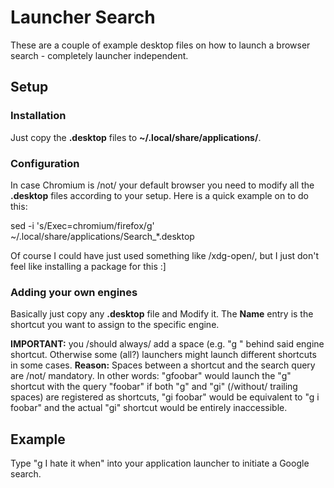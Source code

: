 # Launcher Search
These are a couple of example desktop files on how to launch a browser search - completely launcher independent.

## Setup

### Installation
Just copy the **.desktop** files to **~/.local/share/applications/**.

### Configuration
In case Chromium is /not/ your default browser you need to modify all the **.desktop** files according to your setup. Here is a quick example on to do this:

sed -i 's/Exec=chromium/firefox/g' ~/.local/share/applications/Search_*.desktop

Of course I could have just used something like /xdg-open/, but I just don't feel like installing a package for this :]

### Adding your own engines
Basically just copy any **.desktop** file and Modify it. The **Name** entry is the shortcut you want to assign to the specific engine.

**IMPORTANT:** you /should always/ add a space (e.g. "g " behind said engine shortcut. Otherwise some (all?) launchers might launch different shortcuts in some cases.
**Reason:** Spaces between a shortcut and the search query are /not/ mandatory. In other words: "gfoobar" would launch the "g" shortcut with the query "foobar"
if both "g" and "gi" (/without/ trailing spaces) are registered as shortcuts,  "gi foobar" would be equivalent to "g i foobar" and the actual "gi" shortcut would be entirely inaccessible.

## Example
Type "g I hate it when" into your application launcher to initiate a Google search.

